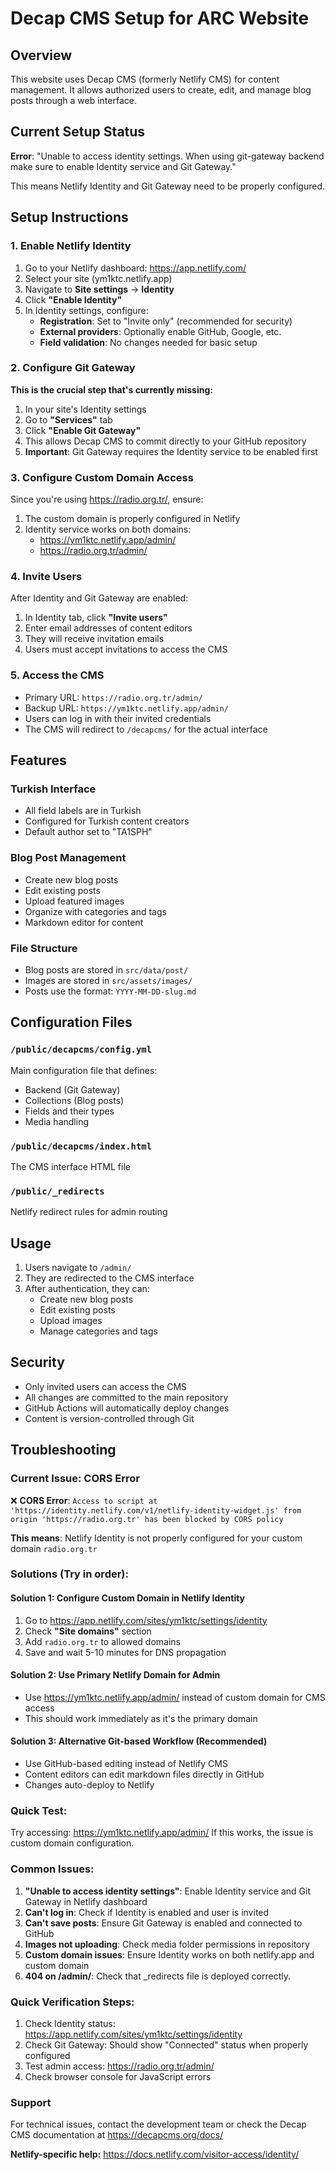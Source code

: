 # Decap CMS Setup for ARC Website

## Overview

This website uses Decap CMS (formerly Netlify CMS) for content management. It allows authorized users to create, edit, and manage blog posts through a web interface.

## Current Setup Status

**Error**: "Unable to access identity settings. When using git-gateway backend make sure to enable Identity service and Git Gateway."

This means Netlify Identity and Git Gateway need to be properly configured.

## Setup Instructions

### 1. Enable Netlify Identity

1. Go to your Netlify dashboard: https://app.netlify.com/
2. Select your site (ym1ktc.netlify.app)
3. Navigate to **Site settings** → **Identity**
4. Click **"Enable Identity"**
5. In Identity settings, configure:
   - **Registration**: Set to "Invite only" (recommended for security)
   - **External providers**: Optionally enable GitHub, Google, etc.
   - **Field validation**: No changes needed for basic setup

### 2. Configure Git Gateway

**This is the crucial step that's currently missing:**

1. In your site's Identity settings
2. Go to **"Services"** tab
3. Click **"Enable Git Gateway"**
4. This allows Decap CMS to commit directly to your GitHub repository
5. **Important**: Git Gateway requires the Identity service to be enabled first

### 3. Configure Custom Domain Access

Since you're using https://radio.org.tr/, ensure:

1. The custom domain is properly configured in Netlify
2. Identity service works on both domains:
   - https://ym1ktc.netlify.app/admin/
   - https://radio.org.tr/admin/

### 4. Invite Users

After Identity and Git Gateway are enabled:

1. In Identity tab, click **"Invite users"**
2. Enter email addresses of content editors
3. They will receive invitation emails
4. Users must accept invitations to access the CMS

### 5. Access the CMS

- Primary URL: `https://radio.org.tr/admin/`
- Backup URL: `https://ym1ktc.netlify.app/admin/`
- Users can log in with their invited credentials
- The CMS will redirect to `/decapcms/` for the actual interface

## Features

### Turkish Interface

- All field labels are in Turkish
- Configured for Turkish content creators
- Default author set to "TA1SPH"

### Blog Post Management

- Create new blog posts
- Edit existing posts
- Upload featured images
- Organize with categories and tags
- Markdown editor for content

### File Structure

- Blog posts are stored in `src/data/post/`
- Images are stored in `src/assets/images/`
- Posts use the format: `YYYY-MM-DD-slug.md`

## Configuration Files

### `/public/decapcms/config.yml`

Main configuration file that defines:

- Backend (Git Gateway)
- Collections (Blog posts)
- Fields and their types
- Media handling

### `/public/decapcms/index.html`

The CMS interface HTML file

### `/public/_redirects`

Netlify redirect rules for admin routing

## Usage

1. Users navigate to `/admin/`
2. They are redirected to the CMS interface
3. After authentication, they can:
   - Create new blog posts
   - Edit existing posts
   - Upload images
   - Manage categories and tags

## Security

- Only invited users can access the CMS
- All changes are committed to the main repository
- GitHub Actions will automatically deploy changes
- Content is version-controlled through Git

## Troubleshooting

### Current Issue: CORS Error

❌ **CORS Error**: `Access to script at 'https://identity.netlify.com/v1/netlify-identity-widget.js' from origin 'https://radio.org.tr' has been blocked by CORS policy`

**This means**: Netlify Identity is not properly configured for your custom domain `radio.org.tr`

### Solutions (Try in order):

#### Solution 1: Configure Custom Domain in Netlify Identity
1. Go to https://app.netlify.com/sites/ym1ktc/settings/identity
2. Check **"Site domains"** section
3. Add `radio.org.tr` to allowed domains
4. Save and wait 5-10 minutes for DNS propagation

#### Solution 2: Use Primary Netlify Domain for Admin
- Use https://ym1ktc.netlify.app/admin/ instead of custom domain for CMS access
- This should work immediately as it's the primary domain

#### Solution 3: Alternative Git-based Workflow (Recommended)
- Use GitHub-based editing instead of Netlify CMS
- Content editors can edit markdown files directly in GitHub
- Changes auto-deploy to Netlify

### Quick Test:
Try accessing: https://ym1ktc.netlify.app/admin/
If this works, the issue is custom domain configuration.

### Common Issues:

1. **"Unable to access identity settings"**: Enable Identity service and Git Gateway in Netlify dashboard
2. **Can't log in**: Check if Identity is enabled and user is invited
3. **Can't save posts**: Ensure Git Gateway is enabled and connected to GitHub
4. **Images not uploading**: Check media folder permissions in repository
5. **Custom domain issues**: Ensure Identity works on both netlify.app and custom domain
6. **404 on /admin/**: Check that _redirects file is deployed correctly.

### Quick Verification Steps:

1. Check Identity status: https://app.netlify.com/sites/ym1ktc/settings/identity
2. Check Git Gateway: Should show "Connected" status when properly configured
3. Test admin access: https://radio.org.tr/admin/
4. Check browser console for JavaScript errors

### Support

For technical issues, contact the development team or check the Decap CMS documentation at https://decapcms.org/docs/

**Netlify-specific help:** https://docs.netlify.com/visitor-access/identity/
